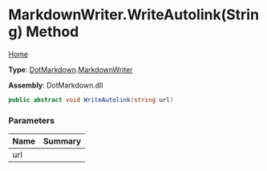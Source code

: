 # MarkdownWriter\.WriteAutolink\(String\) Method

[Home](../../../README.md)

**Type**: [DotMarkdown](../../README.md)\.[MarkdownWriter](../README.md)

**Assembly**: DotMarkdown\.dll

```csharp
public abstract void WriteAutolink(string url)
```

### Parameters

| Name | Summary |
| ---- | ------- |
| url | |

